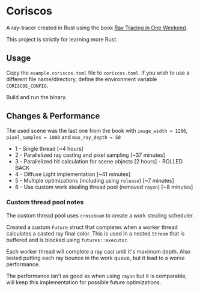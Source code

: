 # Coriscos

A ray-tracer created in Rust using the book [Ray Tracing in One Weekend](https://raytracing.github.io/books/RayTracingInOneWeekend.html).

This project is strictly for learning more Rust.

## Usage

Copy the `example.coriscos.toml` file to `coriscos.toml`. If you wish to use a different file name/directory, define the environment variable `CORISCOS_CONFIG`.

Build and run the binary.

## Changes & Performance

The used scene was the last one from the book with `image_width = 1200`, `pixel_samples = 1000` and `max_ray_depth = 50`

* 1 - Single thread [~4 hours]
* 2 - Parallelized ray casting and pixel sampling [~37 minutes]
* 3 - Parallelized hit calculation for scene objects [2 hours] - ROLLED BACK
* 4 - Diffuse Light implementation [~41 minutes]
* 5 - Multiple optimizations (including using `release`) [~7 minutes]
* 6 - Use custom work stealing thread pool (removed `rayon`) [~8 minutes]

### Custom thread pool notes

The custom thread pool uses `crossbeam` to create a work stealing scheduler.

Created a custom `Future` struct that completes when a worker thread calculates a casted ray final color. This is used in a nested `Stream` that is buffered and is blocked using `futures::executor`.

Each worker thread will complete a ray cast until it's maximum depth. Also tested putting each ray bounce in the work queue, but it lead to a worse performance.

The performance isn't as good as when using `rayon` but it is comparable, will keep this implementation for possible future optimizations.
